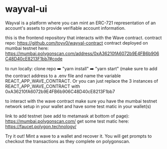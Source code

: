 # wayval-ui

Wayval is a platform where you can mint an ERC-721 representation of an account's assets to provide verifiable account information.

this is the frontend repository that interacts with the Wave contract.
contract repo: https://github.com/toyv0/wayval-contract
contract deployed on mumbai testnet here: https://mumbai.polygonscan.com/address/0xA36210fA6072b9E4FB6b906C48D40cE8213F1bb7#code

to run locally: clone repo ➡️ "yarn install" ➡️ "yarn start" (make sure to add the contract address to a .env file and name the variable REACT_APP_WAVE_CONTRACT. Or you can just replace the 3 instances of REACT_APP_WAVE_CONTRACT with 0xA36210fA6072b9E4FB6b906C48D40cE8213F1bb7 

to interact with the wave contract make sure you have the mumbai testnet network setup in your wallet and have some test matic in your wallet(s)

link to add testnet (see add to metamask at bottom of page): https://mumbai.polygonscan.com/
get some test matic here: https://faucet.polygon.technology/

Try it out! Mint a wave to a wallet and recover it. You will get prompts to checkout the transactions as they complete on polygonscan. 
